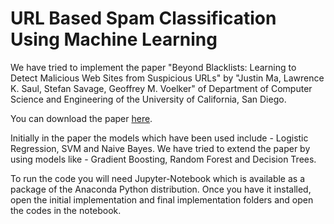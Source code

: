 # URL Based Spam Classification Using Machine Learning
<p>We have tried to implement the paper "Beyond Blacklists: Learning to Detect Malicious Web Sites
from Suspicious URLs" by "Justin Ma, Lawrence K. Saul, Stefan Savage, Geoffrey M. Voelker" of Department of Computer Science and Engineering of the University of California, San Diego.</p>
<p>You can download the paper <a href="https://cseweb.ucsd.edu/~voelker/pubs/mal-url-kdd09.pdf"> here</a>.</p>
<p> Initially in the paper the models which have been used include - Logistic Regression, SVM and Naive Bayes. We have tried to extend the paper by using models like - Gradient Boosting, Random Forest and Decision Trees.</p>
<p>To run the code you will need Jupyter-Notebook which is available as a package of the Anaconda Python distribution. Once you have it installed, open the initial implementation and final implementation folders and open the codes in the notebook.</p>
